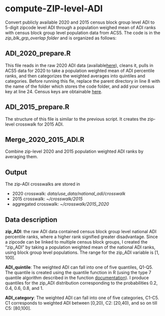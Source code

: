 # compute-ZIP-level-ADI
Convert publicly available 2020 and 2015 census block group level ADI to 5-digit zipcode level ADI through a population weighed mean of ADI ranks with census block group level population data from ACS5. The code is in the _zip_blk_grp_overlap folder_ and is organized as follows:

## ADI_2020_prepare.R
This file reads in the raw 2020 ADI data (available[here](https://www.neighborhoodatlas.medicine.wisc.edu)), cleans it, pulls in ACS5 data for 2020 to take a population weighted mean of ADI percentile ranks, and then categorizes the weighted averages into quintiles and categories.
Before running this fle, replace the parent directory in line 8 with the name of the folder which stores the code folder, and add your census key at line 24. Census keys are obtainable [here](http://api.census.gov/data/key_signup.html). 

## ADI_2015_prepare.R
The structure of this file is similar to the previous script. It creates the zip-level crosswalk for 2015 ADI.

## Merge_2020_2015_ADI.R
Combine zip-level 2020 and 2015 population weighted ADI ranks by averaging them.

## Output
The zip-ADI crosswalks are stored in
- 2020 crosswalk: _data/use_data/national_adi/crosswalk_
- 2015 crosswalk: _~/crosswalk/2015_
- aggregated crosswalk: _~/crosswalk/2015_2020_

## Data description

**zip_ADI**: the raw ADI data contained census block group level national ADI percentile ranks, where a higher rank signified greater disadvantage. Since a zipcode can be linked to multiple census block groups, I created the “zip_ADI” by taking a population weighted mean of the national ADI ranks, using block group level populations. The range for the zip_ADI variable is [1, 100]. 
 
**ADI_quintile**: The weighted ADI can fall into one of five quantiles, Q1-Q5. The quantile is created using the quantile function in R (using the type 7 quantile algorithm described in the function [documentation](https://www.rdocumentation.org/packages/stats/versions/3.6.2/topics/quantile)). I produce quantiles for the zip_ADI distribution corresponding to the probabilities 0.2, 0.4, 0.6, 0.8, and 1.
 
**ADI_category**: The weighted ADI can fall into one of five categories, C1-C5. C1 corresponds to weighted ADI between [0,20), C2: [20,40), and so on till C5: [80,100].
